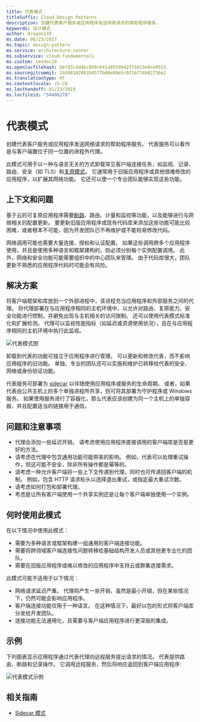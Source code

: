```yaml
---
title: 代表模式
titleSuffix: Cloud Design Patterns
description: 创建代表客户服务或应用程序发送网络请求的帮助程序服务。
keywords: 设计模式
author: dragon119
ms.date: 06/23/2017
ms.topic: design-pattern
ms.service: architecture-center
ms.subservice: cloud-fundamentals
ms.custom: seodec18
ms.openlocfilehash: bbf83cdd4bc850c641a0559942f71013e9ce9553
ms.sourcegitcommit: 1b50810208354577b00e89e5c031b774b02736e2
ms.translationtype: HT
ms.contentlocale: zh-CN
ms.lasthandoff: 01/23/2019
ms.locfileid: "54486278"
---
```

# <a name="ambassador-pattern"></a>代表模式

创建代表客户服务或应用程序发送网络请求的帮助程序服务。 代表服务可以看作是与客户端置位于同一位置的进程外代理。

此模式可用于以一种与语言无关的方式卸载常见客户端连接任务，如监视、记录、路由、安全（如 TLS）和[复原模式][resiliency-patterns]。 它通常用于旧版应用程序或其他很难修改的应用程序，以扩展其网络功能。 它还可以使一个专业团队能够实现这些功能。

## <a name="context-and-problem"></a>上下文和问题

基于云的可复原应用程序需要[断路](./circuit-breaker.md)、路由、计量和监视等功能，以及能够进行与网络相关的配置更新。 要更新旧版应用程序或现有代码库来添加这些功能可能比较困难，或者根本不可能，因为开发团队已不再维护或不能轻易修改代码。

网络调用可能也需要大量连接、授权和认证配置。 如果这些调用跨多个应用程序使用，并且是使用多种语言和框架建构的，则必须分别每个实例配置调用。 此外，网络和安全功能可能需要组织中的中心团队来管理。 由于代码库很大，团队更新不熟悉的应用程序代码时可能会有风险。

## <a name="solution"></a>解决方案

将客户端框架和库放到一个外部进程中，该进程充当应用程序和外部服务之间的代理。 将代理部署在与应用程序相同的主机环境中，以允许对路由、复原能力、安全功能进行控制，并避免出现与主机相关的访问限制。 还可以使用代表模式标准化和扩展检测。 代理可以监视性能指标（如延迟或资源使用状况），且在与应用程序相同的主机环境中执行此监视。

![代表模式图](./_images/ambassador.png)

卸载到代表的功能可独立于应用程序进行管理。 可以更新和修改代表，而不影响应用程序的旧功能。 单独、专业的团队还可以实施和维护已转移给代表的安全、网络或身份验证功能。

代表服务可部署为 [sidecar](./sidecar.md) 以伴随使用应用程序或服务的生命周期。 或者，如果代表由公共主机上的多个单独进程所共享，则可将其部署为守护程序或 Windows 服务。 如果使用服务进行了容器化，那么代表应该创建为同一个主机上的单独容器，并且配置适当的链接用于通信。

## <a name="issues-and-considerations"></a>问题和注意事项

- 代理会添加一些延迟开销。 请考虑使用应用程序直接调用的客户端库是否是更好的方法。
- 请考虑在代理中包含通用功能可能带来的影响。 例如，代表可以处理重试操作，但这可能不安全，除非所有操作都是幂等的。
- 请考虑一种允许客户端将一些上下文传递到代理，同时也可传递回客户端的机制。 例如，包含 HTTP 请求标头以选择退出重试，或指定最大重试次数。
- 请考虑如何打包和部署代理。
- 考虑是让所有客户端使用一个共享实例还是让每个客户端单独使用一个实例。

## <a name="when-to-use-this-pattern"></a>何时使用此模式

在以下情况中使用此模式：

- 需要为多种语言或框架构建一组通用的客户端连接功能。
- 需要将跨领域客户端连接性问题转移给基础结构开发人员或其他更专业化的团队。
- 需要在旧版应用程序或难以修改的应用程序中支持云或群集连接需求。

此模式可能不适用于以下情况：

- 网络请求延迟严重。 代理将产生一些开销，虽然是最小开销，但在某些情况下，仍然可能会影响应用程序。
- 客户端连接功能仅用于一种语言。 在这种情况下，最好以包的形式将客户端库分发给开发团队。
- 连接功能无法通用化，且需要与客户端应用程序进行更深层的集成。

## <a name="example"></a>示例

下列图表显示应用程序通过代表代理向远程服务提出请求的情况。 代表提供路由、断路和记录操作。 它调用远程服务，然后将响应返回到客户端应用程序:

![代表模式示例](./_images/ambassador-example.png)

## <a name="related-guidance"></a>相关指南

- [Sidecar 模式](./sidecar.md)

<!-- links -->

[resiliency-patterns]: ./category/resiliency.md
